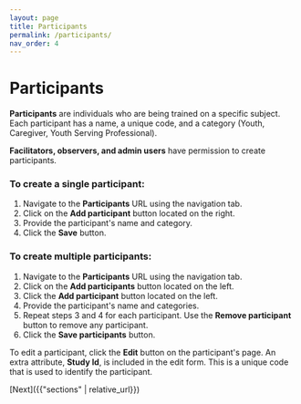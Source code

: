 ```yaml
---
layout: page
title: Participants
permalink: /participants/
nav_order: 4
---
```


# **Participants**

**Participants** are individuals who are being trained on a specific subject. Each participant has a name, a unique code, and a category (Youth, Caregiver, Youth Serving Professional).

**Facilitators, observers, and admin users** have permission to create participants.

### **To create a single participant:**

1. Navigate to the **Participants** URL using the navigation tab.
2. Click on the **Add participant** button located on the right.
3. Provide the participant's name and category.
4. Click the **Save** button.

### **To create multiple participants:**

1. Navigate to the **Participants** URL using the navigation tab.
2. Click on the **Add participants** button located on the left.
3. Click the **Add participant** button located on the left.
4. Provide the participant's name and categories.
5. Repeat steps 3 and 4 for each participant. Use the **Remove participant** button to remove any participant.
6. Click the **Save participants** button.

To edit a participant, click the **Edit** button on the participant's page. An extra attribute, **Study Id**, is included in the edit form. This is a unique code that is used to identify the participant.

[Next]({{"sections" | relative_url}})

